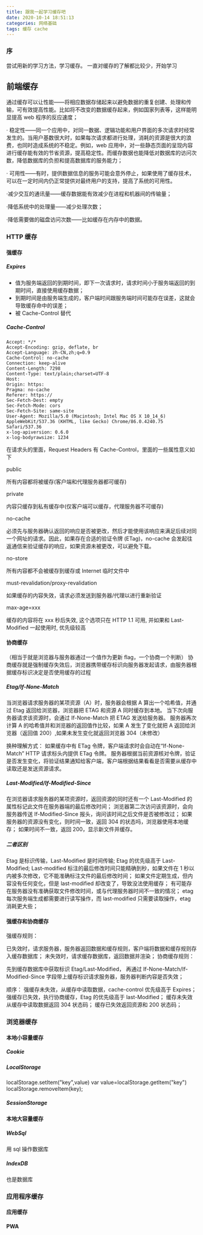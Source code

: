 ```yaml
---
title: 跟我一起学习缓存吧
date: 2020-10-14 18:51:13
categories: 网络基础
tags: 缓存 cache
---
```


### 序

尝试用新的学习方法，学习缓存。
一直对缓存的了解都比较少，开始学习

## 前端缓存

通过缓存可以让性能——将相应数据存储起来以避免数据的重复创建、处理和传输，可有效提高性能。比如将不改变的数据缓存起来，例如国家列表等，这样能明显提高 web 程序的反应速度；

· 稳定性——同一个应用中，对同一数据、逻辑功能和用户界面的多次请求时经常发生的。当用户基数很大时，如果每次请求都进行处理，消耗的资源是很大的浪费，也同时造成系统的不稳定。例如，web 应用中，对一些静态页面的呈现内容进行缓存能有效的节省资源，提高稳定性。而缓存数据也能降低对数据库的访问次数，降低数据库的负担和提高数据库的服务能力；

· 可用性——有时，提供数据信息的服务可能会意外停止，如果使用了缓存技术，可以在一定时间内仍正常提供对最终用户的支持，提高了系统的可用性。

·减少交互的通讯量——缓存数据能有效减少在进程和机器间的传输量；

·降低系统中的处理量——减少处理次数；

·降低需要做的磁盘访问次数——比如缓存在内存中的数据。

### HTTP 缓存

#### 强缓存

##### Expires

- 值为服务端返回的到期时间，即下一次请求时，请求时间小于服务端返回的到期时间，直接使用缓存数据；
- 到期时间是由服务端生成的，客户端时间跟服务端时间可能存在误差，这就会导致缓存命中的误差；
- 被 Cache-Control 替代

##### Cache-Control

```
Accept: */*
Accept-Encoding: gzip, deflate, br
Accept-Language: zh-CN,zh;q=0.9
Cache-Control: no-cache
Connection: keep-alive
Content-Length: 7298
Content-Type: text/plain;charset=UTF-8
Host:
Origin: https:
Pragma: no-cache
Referer: https://
Sec-Fetch-Dest: empty
Sec-Fetch-Mode: cors
Sec-Fetch-Site: same-site
User-Agent: Mozilla/5.0 (Macintosh; Intel Mac OS X 10_14_6) AppleWebKit/537.36 (KHTML, like Gecko) Chrome/86.0.4240.75 Safari/537.36
x-log-apiversion: 0.6.0
x-log-bodyrawsize: 1234

```

在请求头的里面，Request Headers 有 Cache-Control，里面的一些属性意义如下

public

所有内容都将被缓存(客户端和代理服务器都可缓存)

private

内容只缓存到私有缓存中(仅客户端可以缓存，代理服务器不可缓存)

no-cache

必须先与服务器确认返回的响应是否被更改，然后才能使用该响应来满足后续对同一个网址的请求。因此，如果存在合适的验证令牌 (ETag)，no-cache 会发起往返通信来验证缓存的响应，如果资源未被更改，可以避免下载。

no-store

所有内容都不会被缓存到缓存或 Internet 临时文件中

must-revalidation/proxy-revalidation

如果缓存的内容失效，请求必须发送到服务器/代理以进行重新验证

max-age=xxx

缓存的内容将在 xxx 秒后失效, 这个选项只在 HTTP 1.1 可用, 并如果和 Last-Modified 一起使用时, 优先级较高

#### 协商缓存

（相当于就是浏览器与服务器通过一个值作为更新 flag，一个协商一个判断）
协商缓存就是强制缓存失效后，浏览器携带缓存标识向服务器发起请求，由服务器根据缓存标识决定是否使用缓存的过程

##### Etag/If-None-Match

当浏览器请求服务器的某项资源（A）时，服务器会根据 A 算出一个哈希值，并通过 Etag 返回给浏览器，浏览器把 ETAG 和资源 A 同时缓存到本地。
当下次向服务器请求该资源时，会通过 If-None-Match 把 ETAG 发送给服务器。
服务器再次计算 A 的哈希值并和浏览器的返回值作比较，如果 A 发生了变化就把 A 返回给浏览器（返回值 200）,如果未发生变化就返回浏览器 304（未修改）

换种理解方式：
如果缓存中有 ETag 令牌，客户端请求时会自动在“If-None-Match” HTTP 请求标头内提供 ETag 令牌。
服务器根据当前资源核对令牌，验证是否发生变化，将验证结果通知给客户端，客户端根据结果看看是否需要从缓存中读取还是发送资源请求。

##### Last-Modified/If-Modified-Since

在浏览器请求服务器的某项资源时，返回资源的同时还有一个 Last-Modified 的属性标记此文件在服务器端的最后修改时间；
浏览器第二次访问该资源时，会向服务器传送 If-Modified-Since 报头，询问该时间之后文件是否被修改过；
如果服务器的资源没有变化，则时间一致，返回 304 的状态吗，浏览器使用本地缓存；
如果时间不一致，返回 200，显示新文件并缓存。

##### 二者区别

Etag 是标识传输，Last-Modified 是时间传输;
Etag 的优先级高于 Last-Modified;
Last-modified 标注的最后修改时间只能精确到秒，如果文件在 1 秒以内被多次修改，它不能准确标注文件的最后修改时间；
如果文件定期生成，但内容没有任何变化，但是 last-modified 却改变了，导致没法使用缓存；
有可能存在服务器没有准确获取文件修改时间，或与代理服务器时间不一致的情况；
etag 每次服务端生成都需要进行读写操作，而 last-modified 只需要读取操作，etag 消耗更大些；

#### 强缓存和协商缓存

强缓存规则：

已失效时，请求服务器，服务器返回数据和缓存规则，客户端将数据和缓存规则存入缓存数据库；
未失效时，请求缓存数据库，返回数据并渲染；
协商缓存规则：

先到缓存数据库中获取标识 Etag/Last-Modified，
再通过 If-None-Match/If-Modified-Since 字段带上缓存标识请求服务器，服务器判断内容是否失效；

顺序：
强缓存未失效，从缓存中读取数据，cache-control 优先级高于 Expires；
强缓存已失效，执行协商缓存，Etag 的优先级高于 last-Modified；
缓存未失效从缓存中读取数据返回 304 状态码；
缓存已失效返回资源和 200 状态码；

### 浏览器缓存

#### 本地小容量缓存

##### Cookie

##### LocalStorage

localStorage.setItem("key",value)
var value=localStorage.getItem("key")
localStorage.removeItem(key);

##### SessionStorage

#### 本地大容量缓存

##### WebSql

用 sql 操作数据库

##### IndexDB

也是数据库

### 应用程序缓存

#### 应用缓存

#### PWA

 <!-- *                             _ooOoo_
 *                            o8888888o
 *                            88" . "88
 *                            (| -_- |)
 *                            O\  =  /O
 *                         ____/`---'\____
 *                       .'  \\|     |//  `.
 *                      /  \\|||  :  |||//  \
 *                     /  _||||| -:- |||||-  \
 *                     |   | \\\  -  /// |   |
 *                     | \_|  ''\---/''  |   |
 *                     \  .-\__  `-`  ___/-. /
 *                   ___`. .'  /--.--\  `. . __
 *                ."" '<  `.___\_<|>_/___.'  >'"".
 *               | | :  `- \`.;`\ _ /`;.`/ - ` : | |
 *               \  \ `-.   \_ __\ /__ _/   .-` /  /
 *          ======`-.____`-.___\_____/___.-`____.-'======
 *                             `=---='
 *          ^^^^^^^^^^^^^^^^^^^^^^^^^^^^^^^^^^^^^^^^^^^^^
 *                     佛祖保佑        永无BUG
 *            佛曰:
 *                   写字楼里写字间，写字间里程序员；
 *                   程序人员写程序，又拿程序换酒钱。
 *                   酒醒只在网上坐，酒醉还来网下眠；
 *                   酒醉酒醒日复日，网上网下年复年。
 *                   但愿老死电脑间，不愿鞠躬老板前；
 *                   奔驰宝马贵者趣，公交自行程序员。
 *                   别人笑我忒疯癫，我笑自己命太贱；
 *                   不见满街漂亮妹，哪个归得程序员？ -->
